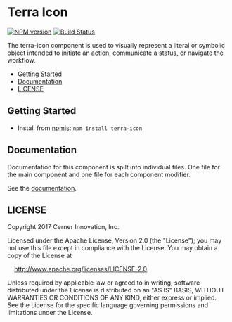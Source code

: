 # Terra Icon


[![NPM version](http://img.shields.io/npm/v/terra-icon.svg)](https://www.npmjs.org/package/terra-icon)
[![Build Status](https://travis-ci.org/cerner/terra-ui.svg?branch=master)](https://travis-ci.org/cerner/terra-ui)

The terra-icon component is used to visually represent a literal or symbolic object intended to initiate an action, communicate a status, or navigate the workflow.

- [Getting Started](#getting-started)
- [Documentation](#documentation)
- [LICENSE](#license)

## Getting Started

- Install from [npmjs](https://www.npmjs.com): `npm install terra-icon`

## Documentation

Documentation for this component is spilt into individual files.
One file for the main component and one file for each component modifier.

See the [documentation](docs/).

## LICENSE

Copyright 2017 Cerner Innovation, Inc.

Licensed under the Apache License, Version 2.0 (the "License"); you may not use this file except in compliance with the License. You may obtain a copy of the License at

&nbsp;&nbsp;&nbsp;&nbsp;http://www.apache.org/licenses/LICENSE-2.0

Unless required by applicable law or agreed to in writing, software distributed under the License is distributed on an "AS IS" BASIS, WITHOUT WARRANTIES OR CONDITIONS OF ANY KIND, either express or implied. See the License for the specific language governing permissions and limitations under the License.
